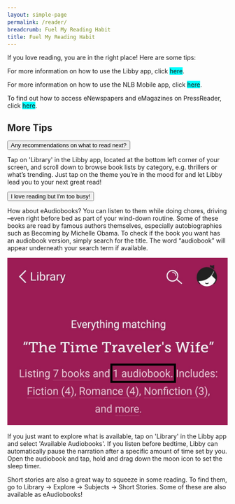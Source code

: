```yaml
---
layout: simple-page
permalink: /reader/
breadcrumb: Fuel My Reading Habit
title: Fuel My Reading Habit
---
```


<html>

<head>
<meta name="viewport" content="width=device-width, initial-scale=1">

</head>

<body>
<p>If you love reading, you are in the right place! Here are some tips:</p>
<p> 
</p>

<p>For more information on how to use the Libby app, click <span style="background-color: #00ffff;">here</span>.</p>
<p>For more information on how to use the NLB Mobile app, click <span style="background-color: #00ffff;">here</span>.</p>
<p>To find out how to access eNewspapers and eMagazines on PressReader, click <span style="background-color: #00ffff;">here</span>.</p>
<p><h2>More Tips</h2></p>
<button class="accordion">Any recommendations on what to read next?</button>

<div class="panel">
    <div class="libby">
        <p>Tap on 'Library' in the Libby app, located at the bottom left corner of your screen,  and scroll down to browse book lists by category,  e.g. thrillers or what’s trending. Just tap on the theme you’re in the mood for and let Libby lead you to your next great read!</p></div>
</div>

<button class="accordion1">I love reading but I’m too busy!</button>

<div class="panel">
  <div class="libby">
      <p>How about eAudiobooks? You can listen to them while doing chores, driving –even right before bed as part of your wind-down routine. Some of these books are read by famous authors themselves, especially autobiographies such as Becoming by Michelle Obama. To check if the book you want has an audiobook version, simply search for the title. The word “audiobook” will appear underneath your search term if available.</p>
  <p>
      <img src="/images/Reader_eAudiobook_screenshot.jpg" alt="A screenshot showing how to filter search results by eAudiobooks.">
  </p>
<p>If you just want to explore what is available, tap on 'Library' in the Libby app and select 'Available Audiobooks'. If you listen before bedtime, Libby can automatically pause the narration after a specific amount of time set by you. Open the audiobook and tap, hold and drag down the moon icon to set the sleep timer.</p>
<p>Short stories are also a great way to squeeze in some reading. To find them, go to Library -> Explore -> Subjects -> Short Stories. Some of these are also available as eAudiobooks! </p>

</div>
</div>

<script>
var acc = document.getElementsByClassName("accordion");
var i;
for (i = 0; i < acc.length; i++) {
  acc[i].addEventListener("click", function() {
    this.classList.toggle("active");
    var panel = this.nextElementSibling;
    if (panel.style.maxHeight){
      panel.style.maxHeight = null;
    } else {
      panel.style.maxHeight = panel.scrollHeight + "px";
    } 
  });
}

var acc = document.getElementsByClassName("accordion1");
var i;

for (i = 0; i < acc.length; i++) {
  acc[i].addEventListener("click", function() {
    this.classList.toggle("active");
    var panel = this.nextElementSibling;
    if (panel.style.maxHeight){
      panel.style.maxHeight = null;
    } else {
      panel.style.maxHeight = panel.scrollHeight + "px";
    } 
  });
}

</script>
